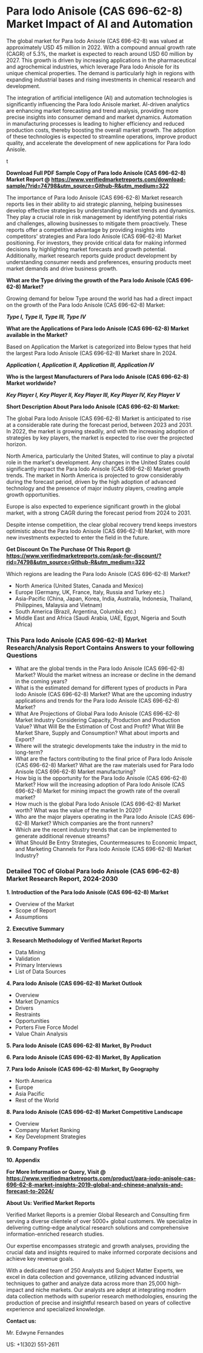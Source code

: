 <meta name="title" content="Global Para Iodo Anisole (CAS 696-62-8) Market Impact of AI and Automation"><meta name="description" content="The global market for Para Iodo Anisole (CAS 696-62-8) was valued at approximately USD 45 million in 2022. With a compound annual growth rate (CAGR) of 5.3%, the marke"><meta name="title" content="Para Iodo Anisole (CAS 696-62-8) Market Size, Share, Scope, Trends, Growth, Opportunities, Analysis, Forecast"><h1>Para Iodo Anisole (CAS 696-62-8) Market Impact of AI and Automation</h1><p>The global market for Para Iodo Anisole (CAS 696-62-8) was valued at approximately USD 45 million in 2022. With a compound annual growth rate (CAGR) of 5.3%, the market is expected to reach around USD 60 million by 2027. This growth is driven by increasing applications in the pharmaceutical and agrochemical industries, which leverage Para Iodo Anisole for its unique chemical properties. The demand is particularly high in regions with expanding industrial bases and rising investments in chemical research and development.</p><p>The integration of artificial intelligence (AI) and automation technologies is significantly influencing the Para Iodo Anisole market. AI-driven analytics are enhancing market forecasting and trend analysis, providing more precise insights into consumer demand and market dynamics. Automation in manufacturing processes is leading to higher efficiency and reduced production costs, thereby boosting the overall market growth. The adoption of these technologies is expected to streamline operations, improve product quality, and accelerate the development of new applications for Para Iodo Anisole.</p>t</p><p id="" class=""><strong>Download Full PDF Sample Copy of Para Iodo Anisole (CAS 696-62-8) Market Report @ <a href="https://www.verifiedmarketreports.com/download-sample/?rid=74798&utm_source=Github-R&utm_medium=322" target="_blank">https://www.verifiedmarketreports.com/download-sample/?rid=74798&utm_source=Github-R&utm_medium=322</a></strong></p><p>The importance of&nbsp;Para Iodo Anisole (CAS 696-62-8) Market research reports lies in their ability to aid strategic planning, helping businesses develop effective strategies by understanding market trends and dynamics. They play a crucial role in risk management by identifying potential risks and challenges, allowing businesses to mitigate them proactively. These reports offer a competitive advantage by providing insights into competitors' strategies and Para Iodo Anisole (CAS 696-62-8) Market positioning. For investors, they provide critical data for making informed decisions by highlighting market forecasts and growth potential. Additionally, market research reports guide product development by understanding consumer needs and preferences, ensuring products meet market demands and drive business growth.</p><p><strong>What are the&nbsp;Type driving the growth of the Para Iodo Anisole (CAS 696-62-8) Market?</strong></p><p id="" class="">Growing demand for below Type around the world has had a direct impact on the growth of the Para Iodo Anisole (CAS 696-62-8) Market:</p><em><strong>Type I, Type II, Type III, Type IV</strong></em></p><strong>What are the&nbsp;Applications&nbsp;of Para Iodo Anisole (CAS 696-62-8) Market available in the Market?</strong></p><p id="" class="">Based on Application the Market is categorized into Below types that held the largest Para Iodo Anisole (CAS 696-62-8) Market share In 2024.</p><em><strong>Application I, Application II, Application III, Application IV</strong></em></p><strong>Who is the largest Manufacturers of Para Iodo Anisole (CAS 696-62-8) Market worldwide?</strong></p><p><em><strong>Key Player I, Key Player II, Key Player III, Key Player IV, Key Player V</strong></em></p><p id="" class=""><strong>Short Description About Para Iodo Anisole (CAS 696-62-8) Market:</strong></p><p>The global Para Iodo Anisole (CAS 696-62-8) Market is anticipated to rise at a considerable rate during the forecast period, between 2023 and 2031. In 2022, the market is growing steadily, and with the increasing adoption of strategies by key players, the market is expected to rise over the projected horizon.</p><p>North America, particularly the United States, will continue to play a pivotal role in the market's development. Any changes in the United States could significantly impact the Para Iodo Anisole (CAS 696-62-8) Market growth trends. The market in North America is projected to grow considerably during the forecast period, driven by the high adoption of advanced technology and the presence of major industry players, creating ample growth opportunities.</p><p>Europe is also expected to experience significant growth in the global market, with a strong CAGR during the forecast period from 2024 to 2031.</p><p>Despite intense competition, the clear global recovery trend keeps investors optimistic about the Para Iodo Anisole (CAS 696-62-8) Market, with more new investments expected to enter the field in the future.</p><p id="" class=""><strong>Get Discount On The Purchase Of This Report @ <a href="https://www.verifiedmarketreports.com/ask-for-discount/?rid=74798&utm_source=Github-R&utm_medium=322" target="_blank">https://www.verifiedmarketreports.com/ask-for-discount/?rid=74798&utm_source=Github-R&utm_medium=322</a></strong></p>Which regions are leading the Para Iodo Anisole (CAS 696-62-8) Market?</p><ul><li>North America (United States, Canada and Mexico)</li><li>Europe (Germany, UK, France, Italy, Russia and Turkey etc.)</li><li>Asia-Pacific (China, Japan, Korea, India, Australia, Indonesia, Thailand, Philippines, Malaysia and Vietnam)</li><li>South America (Brazil, Argentina, Columbia etc.)</li><li>Middle East and Africa (Saudi Arabia, UAE, Egypt, Nigeria and South Africa)</li></ul><h3 id="" class="">This Para Iodo Anisole (CAS 696-62-8) Market Research/Analysis Report Contains Answers to your following Questions</h3><ul><li>What are the global trends in the Para Iodo Anisole (CAS 696-62-8) Market? Would the market witness an increase or decline in the demand in the coming years?</li><li>What is the estimated demand for different types of products in Para Iodo Anisole (CAS 696-62-8) Market? What are the upcoming industry applications and trends for the Para Iodo Anisole (CAS 696-62-8) Market?</li><li>What Are Projections of Global Para Iodo Anisole (CAS 696-62-8) Market Industry Considering Capacity, Production and Production Value? What Will Be the Estimation of Cost and Profit? What Will Be Market Share, Supply and Consumption? What about imports and Export?</li><li>Where will the strategic developments take the industry in the mid to long-term?</li><li>What are the factors contributing to the final price of Para Iodo Anisole (CAS 696-62-8) Market? What are the raw materials used for Para Iodo Anisole (CAS 696-62-8) Market manufacturing?</li><li>How big is the opportunity for the Para Iodo Anisole (CAS 696-62-8) Market? How will the increasing adoption of Para Iodo Anisole (CAS 696-62-8) Market for mining impact the growth rate of the overall market?</li><li>How much is the global Para Iodo Anisole (CAS 696-62-8) Market worth? What was the value of the market In 2020?</li><li>Who are the major players operating in the Para Iodo Anisole (CAS 696-62-8) Market? Which companies are the front runners?</li><li>Which are the recent industry trends that can be implemented to generate additional revenue streams?</li><li>What Should Be Entry Strategies, Countermeasures to Economic Impact, and Marketing Channels for Para Iodo Anisole (CAS 696-62-8) Market Industry?</li></ul><h3 id="" class="">Detailed TOC of Global Para Iodo Anisole (CAS 696-62-8) Market Research Report, 2024-2030</h3><p id="" class=""><strong>1. Introduction of the Para Iodo Anisole (CAS 696-62-8) Market</strong></p><ul><li>Overview of the Market</li><li>Scope of Report</li><li>Assumptions</li></ul><p id="" class=""><strong>2. Executive Summary</strong></p><p id="" class=""><strong>3. Research Methodology of Verified Market Reports</strong></p><ul><li>Data Mining</li><li>Validation</li><li>Primary Interviews</li><li>List of Data Sources</li></ul><p id="" class=""><strong>4. Para Iodo Anisole (CAS 696-62-8) Market Outlook</strong></p><ul><li>Overview</li><li>Market Dynamics</li><li>Drivers</li><li>Restraints</li><li>Opportunities</li><li>Porters Five Force Model</li><li>Value Chain Analysis</li></ul><p id="" class=""><strong>5. Para Iodo Anisole (CAS 696-62-8) Market, By Product</strong></p><p id="" class=""><strong>6. Para Iodo Anisole (CAS 696-62-8) Market, By Application</strong></p><p id="" class=""><strong>7. Para Iodo Anisole (CAS 696-62-8) Market, By Geography</strong></p><ul><li>North America</li><li>Europe</li><li>Asia Pacific</li><li>Rest of the World</li></ul><p id="" class=""><strong>8. Para Iodo Anisole (CAS 696-62-8) Market Competitive Landscape</strong></p><ul><li>Overview</li><li>Company Market Ranking</li><li>Key Development Strategies</li></ul><p id="" class=""><strong>9. Company Profiles</strong></p><p id="" class=""><strong>10. Appendix</strong></p><p id="" class=""><strong>For More Information or Query, Visit @ <a href="https://www.verifiedmarketreports.com/product/para-iodo-anisole-cas-696-62-8-market-insights-2019-global-and-chinese-analysis-and-forecast-to-2024/" target="_blank">https://www.verifiedmarketreports.com/product/para-iodo-anisole-cas-696-62-8-market-insights-2019-global-and-chinese-analysis-and-forecast-to-2024/</a></strong></p><p id="" class=""><strong>About Us: Verified Market Reports</strong></p><p id="" class="">Verified Market Reports is a premier Global Research and Consulting firm serving a diverse clientele of over 5000+ global customers. We specialize in delivering cutting-edge analytical research solutions and comprehensive information-enriched research studies.</p><p id="" class="">Our expertise encompasses strategic and growth analyses, providing the crucial data and insights required to make informed corporate decisions and achieve key revenue goals.</p><p id="" class="">With a dedicated team of 250 Analysts and Subject Matter Experts, we excel in data collection and governance, utilizing advanced industrial techniques to gather and analyze data across more than 25,000 high-impact and niche markets. Our analysts are adept at integrating modern data collection methods with superior research methodologies, ensuring the production of precise and insightful research based on years of collective experience and specialized knowledge.</p><p id="" class=""><strong>Contact us:</strong></p><p id="" class="">Mr. Edwyne Fernandes</p><p id="" class="">US: +1(302) 551-2611</p>